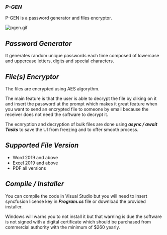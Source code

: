 ### _P-GEN_


P-GEN is a password generator and files encryptor.


![pgen.gif](https://github.com/hamdi-bouasker/PGENV3/blob/master/pgen.gif)


## _Password Generator_

It generates random unique passwords each time composed of lowercase and uppercase letters, digits and special characters.


## _File(s) Encryptor_

The files are encrypted using AES algorythm.

The main feature is that the user is able to decrypt the file by cliking on it and insert the password at the prompt which makes it great feature when you want to send an encrypted file to someone by email because the receiver does not need the software to decrypt it.

The ecnryption and decryption of bulk files are done using **_async / await Tasks_** to save the UI from freezing and to offer smooth process.

## _Supported File Version_

- Word 2019 and above
- Excel 2019 and above
- PDF all versions

 ## _Compile / Installer_ 


You can compile the code in Visual Studio but you will need to insert syncfusion license key in **_Program.cs_** file or download the provided installer. 

Windows will warns you to not install it but that warning is due the software is not signed with a digital certificate which should be purchased from commercial authority with the minimum of $260 yearly.




  
